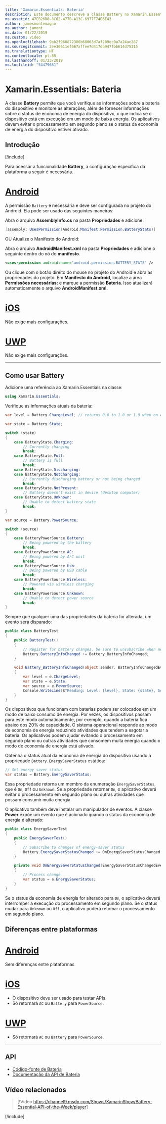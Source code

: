 ```yaml
---
title: 'Xamarin.Essentials: Bateria'
description: Este documento descreve a classe Battery no Xamarin.Essentials, que permite que você verifique as informações da bateria do dispositivo e monitore a ocorrência de alterações.
ms.assetid: 47EB26D8-8C62-477B-A13C-6977F74E6E43
author: jamesmontemagno
ms.author: jamont
ms.date: 01/22/2019
ms.custom: video
ms.openlocfilehash: 9ab2f960872386b68063d7af209ec0a7a24ac287
ms.sourcegitcommit: 2ee36611ef667affee7d417db947fbb614d75315
ms.translationtype: HT
ms.contentlocale: pt-BR
ms.lasthandoff: 01/23/2019
ms.locfileid: "54479661"
---
```

# <a name="xamarinessentials-battery"></a>Xamarin.Essentials: Bateria

A classe **Battery** permite que você verifique as informações sobre a bateria do dispositivo e monitore as alterações, além de fornecer informações sobre o status de economia de energia do dispositivo, o que indica se o dispositivo está em execução em um modo de baixa energia. Os aplicativos devem evitar o processamento em segundo plano se o status da economia de energia do dispositivo estiver ativado.

## <a name="get-started"></a>Introdução

[!include[](~/essentials/includes/get-started.md)]

Para acessar a funcionalidade **Battery**, a configuração específica da plataforma a seguir é necessária.

# <a name="androidtabandroid"></a>[Android](#tab/android)

A permissão `Battery` é necessária e deve ser configurada no projeto do Android. Ela pode ser usado das seguintes maneiras:

Abra o arquivo **AssemblyInfo.cs** na pasta **Propriedades** e adicione:

```csharp
[assembly: UsesPermission(Android.Manifest.Permission.BatteryStats)]
```

OU Atualize o Manifesto do Android:

Abra o arquivo **AndroidManifest.xml** na pasta **Propriedades** e adicione o seguinte dentro do nó do **manifesto**.

```xml
<uses-permission android:name="android.permission.BATTERY_STATS" />
```

Ou clique com o botão direito do mouse no projeto do Android e abra as propriedades do projeto. Em **Manifesto do Android**, localize a área **Permissões necessárias:** e marque a permissão **Bateria**. Isso atualizará automaticamente o arquivo **AndroidManifest.xml**.

# <a name="iostabios"></a>[iOS](#tab/ios)

Não exige mais configurações.

# <a name="uwptabuwp"></a>[UWP](#tab/uwp)

Não exige mais configurações.

-----

## <a name="using-battery"></a>Como usar Battery

Adicione uma referência ao Xamarin.Essentials na classe:

```csharp
using Xamarin.Essentials;
```

Verifique as informações atuais da bateria:

```csharp
var level = Battery.ChargeLevel; // returns 0.0 to 1.0 or 1.0 when on AC or no battery.

var state = Battery.State;

switch (state)
{
    case BatteryState.Charging:
        // Currently charging
        break;
    case BatteryState.Full:
        // Battery is full
        break;
    case BatteryState.Discharging:
    case BatteryState.NotCharging:
        // Currently discharging battery or not being charged
        break;
    case BatteryState.NotPresent:
        // Battery doesn't exist in device (desktop computer)
    case BatteryState.Unknown:
        // Unable to detect battery state
        break;
}

var source = Battery.PowerSource;

switch (source)
{
    case BatteryPowerSource.Battery:
        // Being powered by the battery
        break;
    case BatteryPowerSource.AC:
        // Being powered by A/C unit
        break;
    case BatteryPowerSource.Usb:
        // Being powered by USB cable
        break;
    case BatteryPowerSource.Wireless:
        // Powered via wireless charging
        break;
    case BatteryPowerSource.Unknown:
        // Unable to detect power source
        break;
}
```

Sempre que qualquer uma das propriedades da bateria for alterada, um evento será disparado:

```csharp
public class BatteryTest
{
    public BatteryTest()
    {
        // Register for battery changes, be sure to unsubscribe when needed
        Battery.BatteryInfoChanged += Battery_BatteryInfoChanged;
    }

    void Battery_BatteryInfoChanged(object sender, BatteryInfoChangedEventArgs   e)
    {
        var level = e.ChargeLevel;
        var state = e.State;
        var source = e.PowerSource;
        Console.WriteLine($"Reading: Level: {level}, State: {state}, Source: {source}");
    }
}
```

Os dispositivos que funcionam com baterias podem ser colocados em um modo de baixo consumo de energia. Por vezes, os dispositivos passam para este modo automaticamente, por exemplo, quando a bateria fica abaixo dos 20% de capacidade. O sistema operacional responde ao modo de economia de energia reduzindo atividades que tendem a esgotar a bateria. Os aplicativos podem ajudar evitando o processamento em segundo plano ou outras atividades que consomem muita energia quando o modo de economia de energia está ativado.

Obtenha o status atual da economia de energia do dispositivo usando a propriedade `Battery.EnergySaverStatus` estática:

```csharp
// Get energy saver status
var status = Battery.EnergySaverStatus;
```

Essa propriedade retorna um membro da enumeração `EnergySaverStatus`, que é `On`, `Off` ou `Unknown`. Se a propriedade retornar `On`, o aplicativo deverá evitar o processamento em segundo plano ou outras atividades que possam consumir muita energia.

O aplicativo também deve instalar um manipulador de eventos. A classe **Power** expõe um evento que é acionado quando o status da economia de energia é alterado:

```csharp
public class EnergySaverTest
{
    public EnergySaverTest()
    {
        // Subscribe to changes of energy-saver status
        Battery.EnergySaverStatusChanged += OnEnergySaverStatusChanged;
    }

    private void OnEnergySaverStatusChanged(EnergySaverStatusChangedEventArgs e)
    {
        // Process change
        var status = e.EnergySaverStatus;
    }
}
```

Se o status da economia de energia for alterado para `On`, o aplicativo deverá interromper a execução do processamento em segundo plano. Se o status mudar para `Unknown` ou `Off`, o aplicativo poderá retomar o processamento em segundo plano.


## <a name="platform-differences"></a>Diferenças entre plataformas

# <a name="androidtabandroid"></a>[Android](#tab/android)

Sem diferenças entre plataformas.

# <a name="iostabios"></a>[iOS](#tab/ios)

* O dispositivo deve ser usado para testar APIs. 
* Só retornará `AC` ou `Battery` para `PowerSource`.

# <a name="uwptabuwp"></a>[UWP](#tab/uwp)

* Só retornará `AC` ou `Battery` para `PowerSource`.

-----

## <a name="api"></a>API

- [Código-fonte de Bateria](https://github.com/xamarin/Essentials/tree/master/Xamarin.Essentials/Battery)
- [Documentação da API de Bateria](xref:Xamarin.Essentials.Battery)

## <a name="related-video"></a>Vídeo relacionados

> [!Video https://channel9.msdn.com/Shows/XamarinShow/Battery-Essential-API-of-the-Week/player]

[!include[](~/essentials/includes/xamarin-show-essentials.md)]
